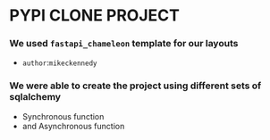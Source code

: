 # PYPI CLONE PROJECT

### We used `fastapi_chameleon` template for our layouts

- `author`:`mikeckennedy`

### We were able to create the project using different sets of sqlalchemy

- Synchronous function
- and Asynchronous function
